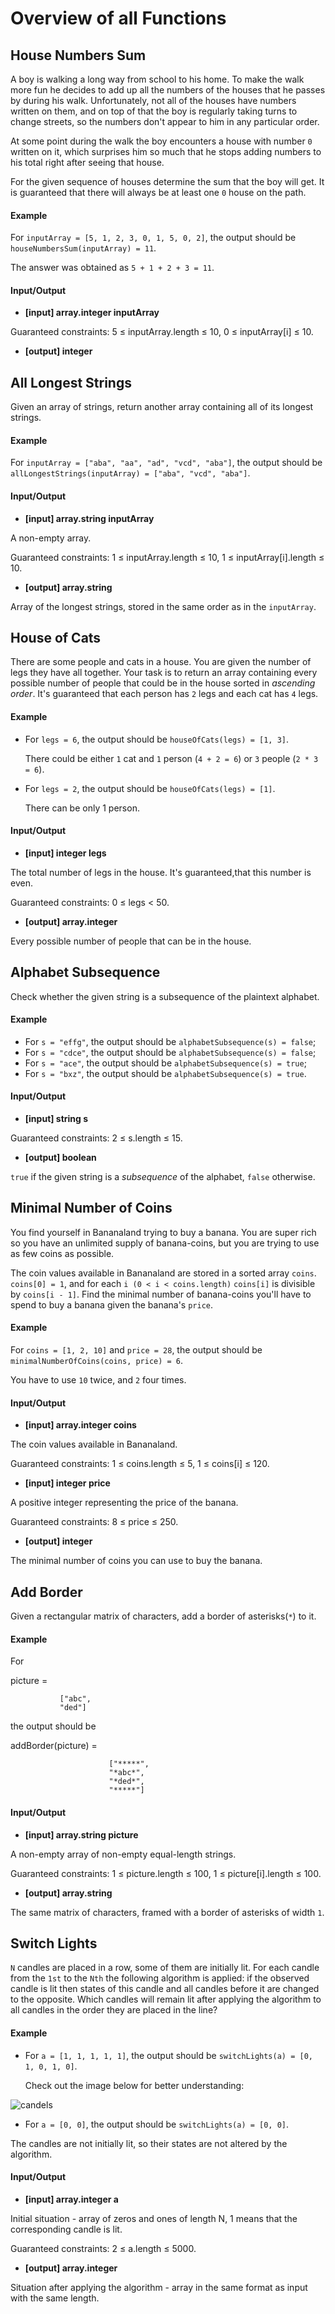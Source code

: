 # Overview of all Functions

## House Numbers Sum

A boy is walking a long way from school to his home. To make the walk more fun he decides to add up all the numbers of the houses that he passes by during his walk. Unfortunately, not all of the houses have numbers written on them, and on top of that the boy is regularly taking turns to change streets, so the numbers don't appear to him in any particular order.

At some point during the walk the boy encounters a house with number `0` written on it, which surprises him so much that he stops adding numbers to his total right after seeing that house.

For the given sequence of houses determine the sum that the boy will get. It is guaranteed that there will always be at least one `0` house on the path.

#### Example

For `inputArray = [5, 1, 2, 3, 0, 1, 5, 0, 2]`, the output should be
`houseNumbersSum(inputArray) = 11`.

The answer was obtained as `5 + 1 + 2 + 3 = 11`.

#### Input/Output

* **[input] array.integer inputArray**

Guaranteed constraints:
5 ≤ inputArray.length ≤ 10,
0 ≤ inputArray[i] ≤ 10.

* **[output] integer**

## All Longest Strings

Given an array of strings, return another array containing all of its longest strings.

#### Example

For `inputArray = ["aba", "aa", "ad", "vcd", "aba"]`, the output should be
`allLongestStrings(inputArray) = ["aba", "vcd", "aba"]`.

#### Input/Output

* **[input] array.string inputArray**

A non-empty array.

Guaranteed constraints:
1 ≤ inputArray.length ≤ 10,
1 ≤ inputArray[i].length ≤ 10.

* **[output] array.string**

Array of the longest strings, stored in the same order as in the `inputArray`.

## House of Cats

There are some people and cats in a house. You are given the number of legs they have all together. Your task is to return an array containing every possible number of people that could be in the house sorted in *ascending order*. It's guaranteed that each person has `2` legs and each cat has `4` legs.

#### Example

* For `legs = 6`, the output should be
  `houseOfCats(legs) = [1, 3]`.

  There could be either `1` cat and `1` person (`4 + 2 = 6`) or `3` people (`2 * 3 = 6`).

* For `legs = 2`, the output should be
  `houseOfCats(legs) = [1]`.

  There can be only 1 person.

#### Input/Output

* **[input] integer legs**

The total number of legs in the house. It's guaranteed,that this number is even.

Guaranteed constraints:
0 ≤ legs < 50.

* **[output] array.integer**

Every possible number of people that can be in the house.

## Alphabet Subsequence

Check whether the given string is a subsequence of the plaintext alphabet.

#### Example

* For `s = "effg"`, the output should be
  `alphabetSubsequence(s) = false`;
* For `s = "cdce"`, the output should be
  `alphabetSubsequence(s) = false`;
* For `s = "ace"`, the output should be
  `alphabetSubsequence(s) = true`;
* For `s = "bxz"`, the output should be
  `alphabetSubsequence(s) = true`.

#### Input/Output

* **[input] string s**

Guaranteed constraints:
2 ≤ s.length ≤ 15.

* **[output] boolean**

`true` if the given string is a *subsequence* of the alphabet, `false` otherwise.

## Minimal Number of Coins

You find yourself in Bananaland trying to buy a banana. You are super rich so you have an unlimited supply of banana-coins, but you are trying to use as few coins as possible.

The coin values available in Bananaland are stored in a sorted array `coins`. `coins[0] = 1`, and for each `i (0 < i < coins.length)` `coins[i]` is divisible by `coins[i - 1]`. Find the minimal number of banana-coins you'll have to spend to buy a banana given the banana's `price`.

#### Example

For `coins = [1, 2, 10]` and `price = 28`, the output should be
`minimalNumberOfCoins(coins, price) = 6`.

You have to use `10` twice, and `2` four times.

#### Input/Output

* **[input] array.integer coins**

The coin values available in Bananaland.

Guaranteed constraints:
1 ≤ coins.length ≤ 5,
1 ≤ coins[i] ≤ 120.

* **[input] integer price**

A positive integer representing the price of the banana.

Guaranteed constraints:
8 ≤ price ≤ 250.

* **[output] integer**

The minimal number of coins you can use to buy the banana.

## Add Border

Given a rectangular matrix of characters, add a border of asterisks(`*`) to it.

#### Example

For

picture = 
```
           ["abc",
           "ded"]
```
the output should be

addBorder(picture) = 
```
                      ["*****",
                      "*abc*",
                      "*ded*",
                      "*****"]
```
#### Input/Output

* **[input] array.string picture**

A non-empty array of non-empty equal-length strings.

Guaranteed constraints:
1 ≤ picture.length ≤ 100,
1 ≤ picture[i].length ≤ 100.

* **[output] array.string**

The same matrix of characters, framed with a border of asterisks of width `1`.

## Switch Lights

`N` candles are placed in a row, some of them are initially lit. For each candle from the `1st` to the `Nth` the following algorithm is applied: if the observed candle is lit then states of this candle and all candles before it are changed to the opposite. Which candles will remain lit after applying the algorithm to all candles in the order they are placed in the line?

#### Example

* For `a = [1, 1, 1, 1, 1]`, the output should be
  `switchLights(a) = [0, 1, 0, 1, 0]`.

  Check out the image below for better understanding:

![candels](images/candels.png)

* For `a = [0, 0]`, the output should be
  `switchLights(a) = [0, 0]`.

The candles are not initially lit, so their states are not altered by the algorithm.

#### Input/Output

* **[input] array.integer a**

Initial situation - array of zeros and ones of length N, 1 means that the corresponding candle is lit.

Guaranteed constraints:
2 ≤ a.length ≤ 5000.

* **[output] array.integer**

Situation after applying the algorithm - array in the same format as input with the same length.